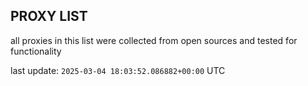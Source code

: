## PROXY LIST

all proxies in this list were collected from open sources and tested for functionality

last update: `2025-03-04 18:03:52.086882+00:00` UTC